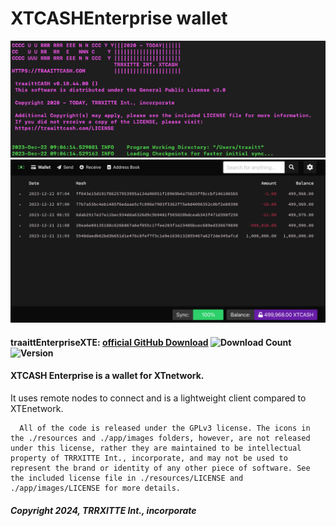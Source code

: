 # XTCASHEnterprise wallet
<img src="https://github.com/TRRXITTE/XTCASHEnterprise/blob/main/docs/currency.png">

<img src="https://github.com/TRRXITTE/XTCASHEnterprise/blob/main/docs/XTCASHinterface.png">

#### traaittEnterpriseXTE: [official GitHub Download](https://GitHub.com/trrxitte/traaittEnterpriseXTE/releases) ![Download Count](https://img.shields.io/github/downloads/TRRXITTE/XTCASHEnterprise/total.svg) ![Version](https://img.shields.io/github/v/release/TRRXITTE/XTCASHEnterprise)


#### XTCASH Enterprise is a wallet for XTnetwork.

 It uses remote nodes to connect and is a lightweight client compared to XTEnetwork.

```
  All of the code is released under the GPLv3 license. The icons in the ./resources and ./app/images folders, however, are not released under this license, rather they are maintained to be intellectual property of TRRXITTE Int., incorporate, and may not be used to represent the brand or identity of any other piece of software. See the included license file in ./resources/LICENSE and ./app/images/LICENSE for more details.
```
##### Copyright 2024, TRRXITTE Int., incorporate
